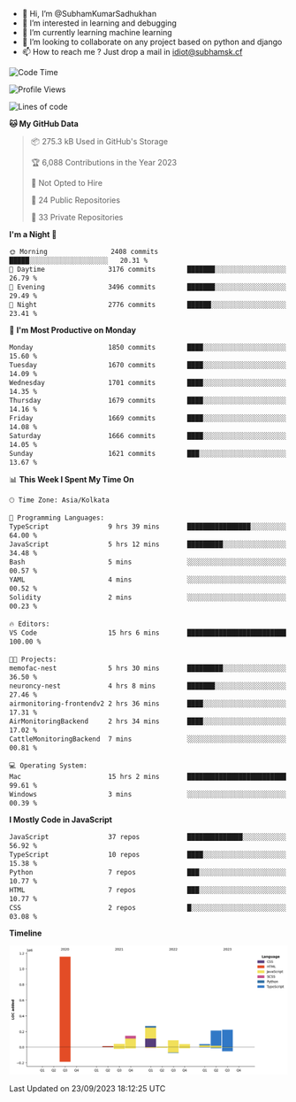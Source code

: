 - 👋 Hi, I’m @SubhamKumarSadhukhan
- 👀 I’m interested in learning and debugging
- 🌱 I’m currently learning machine learning
- 💞️ I’m looking to collaborate on any project based on python and django
- 📫 How to reach me ?
      Just drop a mail in idiot@subhamsk.cf

<!---
SubhamKumarSadhukhan/SubhamKumarSadhukhan is a ✨ special ✨ repository because its `README.md` (this file) appears on your GitHub profile.
You can click the Preview link to take a look at your changes.
--->


<!--START_SECTION:waka-->
![Code Time](http://img.shields.io/badge/Code%20Time-1%2C580%20hrs%206%20mins-blue)

![Profile Views](http://img.shields.io/badge/Profile%20Views-11-blue)

![Lines of code](https://img.shields.io/badge/From%20Hello%20World%20I%27ve%20Written-2.2%20million%20lines%20of%20code-blue)

**🐱 My GitHub Data** 

> 📦 275.3 kB Used in GitHub's Storage 
 > 
> 🏆 6,088 Contributions in the Year 2023
 > 
> 🚫 Not Opted to Hire
 > 
> 📜 24 Public Repositories 
 > 
> 🔑 33 Private Repositories 
 > 
**I'm a Night 🦉** 

```text
🌞 Morning                2408 commits        █████░░░░░░░░░░░░░░░░░░░░   20.31 % 
🌆 Daytime                3176 commits        ███████░░░░░░░░░░░░░░░░░░   26.79 % 
🌃 Evening                3496 commits        ███████░░░░░░░░░░░░░░░░░░   29.49 % 
🌙 Night                  2776 commits        ██████░░░░░░░░░░░░░░░░░░░   23.41 % 
```
📅 **I'm Most Productive on Monday** 

```text
Monday                   1850 commits        ████░░░░░░░░░░░░░░░░░░░░░   15.60 % 
Tuesday                  1670 commits        ████░░░░░░░░░░░░░░░░░░░░░   14.09 % 
Wednesday                1701 commits        ████░░░░░░░░░░░░░░░░░░░░░   14.35 % 
Thursday                 1679 commits        ████░░░░░░░░░░░░░░░░░░░░░   14.16 % 
Friday                   1669 commits        ████░░░░░░░░░░░░░░░░░░░░░   14.08 % 
Saturday                 1666 commits        ████░░░░░░░░░░░░░░░░░░░░░   14.05 % 
Sunday                   1621 commits        ███░░░░░░░░░░░░░░░░░░░░░░   13.67 % 
```


📊 **This Week I Spent My Time On** 

```text
🕑︎ Time Zone: Asia/Kolkata

💬 Programming Languages: 
TypeScript               9 hrs 39 mins       ████████████████░░░░░░░░░   64.00 % 
JavaScript               5 hrs 12 mins       █████████░░░░░░░░░░░░░░░░   34.48 % 
Bash                     5 mins              ░░░░░░░░░░░░░░░░░░░░░░░░░   00.57 % 
YAML                     4 mins              ░░░░░░░░░░░░░░░░░░░░░░░░░   00.52 % 
Solidity                 2 mins              ░░░░░░░░░░░░░░░░░░░░░░░░░   00.23 % 

🔥 Editors: 
VS Code                  15 hrs 6 mins       █████████████████████████   100.00 % 

🐱‍💻 Projects: 
memofac-nest             5 hrs 30 mins       █████████░░░░░░░░░░░░░░░░   36.50 % 
neuroncy-nest            4 hrs 8 mins        ███████░░░░░░░░░░░░░░░░░░   27.46 % 
airmonitoring-frontendv2 2 hrs 36 mins       ████░░░░░░░░░░░░░░░░░░░░░   17.31 % 
AirMonitoringBackend     2 hrs 34 mins       ████░░░░░░░░░░░░░░░░░░░░░   17.02 % 
CattleMonitoringBackend  7 mins              ░░░░░░░░░░░░░░░░░░░░░░░░░   00.81 % 

💻 Operating System: 
Mac                      15 hrs 2 mins       █████████████████████████   99.61 % 
Windows                  3 mins              ░░░░░░░░░░░░░░░░░░░░░░░░░   00.39 % 
```

**I Mostly Code in JavaScript** 

```text
JavaScript               37 repos            ██████████████░░░░░░░░░░░   56.92 % 
TypeScript               10 repos            ████░░░░░░░░░░░░░░░░░░░░░   15.38 % 
Python                   7 repos             ███░░░░░░░░░░░░░░░░░░░░░░   10.77 % 
HTML                     7 repos             ███░░░░░░░░░░░░░░░░░░░░░░   10.77 % 
CSS                      2 repos             █░░░░░░░░░░░░░░░░░░░░░░░░   03.08 % 
```



**Timeline**

![Lines of Code chart](https://raw.githubusercontent.com/SubhamKumarSadhukhan/SubhamKumarSadhukhan/main/assets/bar_graph.png)


 Last Updated on 23/09/2023 18:12:25 UTC
<!--END_SECTION:waka-->
